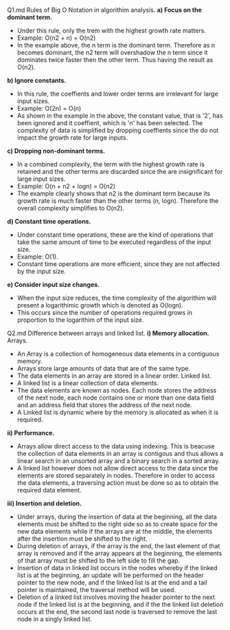 Q1.md 
Rules of Big O Notation in algorithim analysis.
**a) Focus on the dominant term.**
- Under this rule, only the trem with the highest growth rate matters.
- Example: O(n2 + n) = O(n2)
- In the example above, the n term is the dominant term. Therefore as n becomes dominant, the n2 term will overshadow the n term since it dominates twice faster then the other term. Thus having the result as O(n2).

**b) Ignore constants.**
- In this rule, the coeffients and lower order terms are irrelevant for large input sizes.
- Example: O(2n) = O(n)
- As shown in the example in the above, the constant value, that is '2', has been ignored and it coeffient, which is 'n' has been selected. The complexity of data is simplified by dropping coeffients since the do not impact the growth rate for large inputs.

**c) Dropping non-dominant terms.**
- In a combined complexity, the term with the highest growth rate is retained and the other terms are discarded since the are insignificant for large input sizes.
- Example: O(n + n2 + logn) = O(n2)
- The example clearly shows that n2 is the dominant term because its growth rate is much faster than the other terms (n, logn). Therefore the overall complexity simplifies to O(n2).

**d) Constant time operations.**
- Under constant time operations, these are the kind of operations that take the same amount of time to be executed regardless of the input size.
- Example: O(1).
- Constant time operations are more efficient, since they are not affected by the input size.

**e) Consider input size changes.**
- When the input size reduces, the time complexity of the algorithim will present a logarithimic growth which is denoted as O(logn).
- This occurs since the number of operations required grows in proportion to the logarithim of the input size.

Q2.md
Difference between arrays and linked list.
   **i) Memory allocation.**
     Arrays.
   - An Array is a collection of homogeneous data elements in a contiguous memory.
   - Arrays store large amounts of data that are of the same type.
   - The data elements in an array are stored in a linear order.
     Linked list.
   - A linked list is a linear collection of data elements.
   - The data elements are known as nodes. Each node stores the address of the next node, each node contains one or more than one data field and an address field that stores the address of the next node.
   - A Linked list is dynamic where by the memory is allocated as when it is required.

   **ii) Performance.**
   - Arrays allow direct access to the data using indexing. This is beacuse the collection of data elements in an array is contigous and thus allows a linear search in an unsorted array and a binary search in a sorted array.
   - A linked list however does not allow direct access to the data since the elements are stored separately in nodes. Therefore in order to access the data elements, a traversing action must be done so as to obtain the required data element.
     
   **iii) Insertion and deletion.**
   - Under arrays, during the insertion of data at the beginning, all the data elements must be shifted to the right side so as to create space for the new data elements while if the arrays are at the middle, the elements after the insertion must be shifted to the right.
   - During deletion of arrays, if the array is the end, the last element of that array is removed and if the array appears at the beginning, the elements of that array must be shifted to the left side to fill the gap.
   - Insertion of data in linked list occurs in the nodes whereby if the linked list is at the beginning, an update will be performed on the header pointer to the new node, and if the linked list is at the end and a tail pointer is maintained, the traversal method will be used.
   - Deletion of a linked list involves moving the header pointer to the next node if the linked list is at the beginning, and if the the linked list deletion occurs at the end, the second last node is traversed to remove the last node in a singly linked list.
     
  
